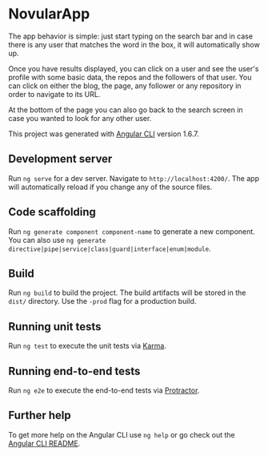 # NovularApp

The app behavior is simple: just start typing on the search bar and in case there is any user that matches the word in the box, it will automatically show up.

Once you have results displayed, you can click on a user and see the user's profile with some basic data, the repos and the followers of that user. You can click on either the blog, the page, any follower or any repository in order to navigate to its URL.

At the bottom of the page you can also go back to the search screen in case you wanted to look for any other user.

This project was generated with [Angular CLI](https://github.com/angular/angular-cli) version 1.6.7.

## Development server

Run `ng serve` for a dev server. Navigate to `http://localhost:4200/`. The app will automatically reload if you change any of the source files.

## Code scaffolding

Run `ng generate component component-name` to generate a new component. You can also use `ng generate directive|pipe|service|class|guard|interface|enum|module`.

## Build

Run `ng build` to build the project. The build artifacts will be stored in the `dist/` directory. Use the `-prod` flag for a production build.

## Running unit tests

Run `ng test` to execute the unit tests via [Karma](https://karma-runner.github.io).

## Running end-to-end tests

Run `ng e2e` to execute the end-to-end tests via [Protractor](http://www.protractortest.org/).

## Further help

To get more help on the Angular CLI use `ng help` or go check out the [Angular CLI README](https://github.com/angular/angular-cli/blob/master/README.md).
